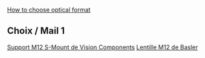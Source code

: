 
[How to choose optical format](https://www.1stvision.com/machine-vision-solutions/2017/08/how-does-a-lens-optical-format-relate-to-machine-vision-cameras.html)

## Choix / Mail 1

[Support M12 S-Mount de Vision Components](https://eu.mouser.com/ProductDetail/Vision-Components/MIPI-LHLD12?qs=Znm5pLBrcAJI2%252BzumslyRA%3D%3D)
[Lentille M12 de Basler](https://eu.mouser.com/ProductDetail/Basler/2000036374?qs=j%252B1pi9TdxUYj8aO%2F4VEzsw%3D%3D)
